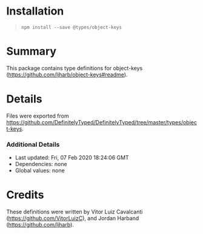 # Installation
> `npm install --save @types/object-keys`

# Summary
This package contains type definitions for object-keys (https://github.com/ljharb/object-keys#readme).

# Details
Files were exported from https://github.com/DefinitelyTyped/DefinitelyTyped/tree/master/types/object-keys.

### Additional Details
 * Last updated: Fri, 07 Feb 2020 18:24:06 GMT
 * Dependencies: none
 * Global values: none

# Credits
These definitions were written by Vitor Luiz Cavalcanti (https://github.com/VitorLuizC), and Jordan Harband (https://github.com/ljharb).
